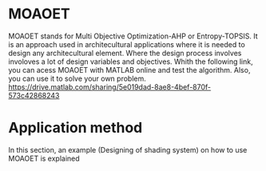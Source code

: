 # MOAOET
MOAOET stands for Multi Objective Optimization-AHP or Entropy-TOPSIS. It is an approach used in architecultural applications where it is needed to design any architecultural element.
Where the design process involves involoves a lot of design variables and objectives.
Whith the following link, you can acess MOAOET with MATLAB online and test the algorithm. Also, you can use it to solve your own problem.
https://drive.matlab.com/sharing/5e019dad-8ae8-4bef-870f-573c42868243
# Application method
In this section, an example (Designing of shading system) on how to use MOAOET is explained 
